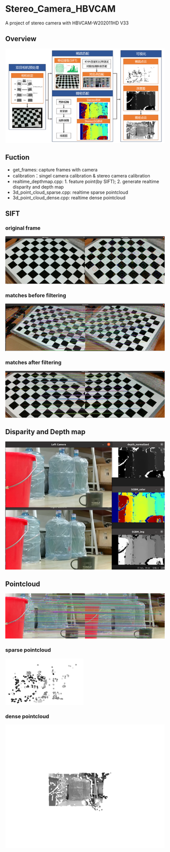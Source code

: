 # Stereo_Camera_HBVCAM
A project of stereo camera with HBVCAM-W202011HD V33

## Overview
![](./Trails/overview.png)

## Fuction
- get_frames: capture frames with camera
- calibration：singel camera calibration & stereo camera calibration
- realtime_depthmap.cpp: 1. feature point(by SIFT); 2. generate realtime disparity and depth map
- 3d_point_cloud_sparse.cpp: realtime sparse pointcloud
- 3d_point_cloud_dense.cpp: realtime dense pointcloud

## SIFT
### original frame
![](./Trails/SIFT特征点.png)
### matches before filtering
![](./Trails/goodmatches.png)
### matches after filtering
![](./Trails/过滤后的匹配.png)

## Disparity and Depth map
![](./Trails/深度图和视差图v2.png)

## Pointcloud

![](./Trails/Image_Matches.png)

### sparse pointcloud
![sparse pointcloud](./Trails/稀疏点云图.png)

### dense pointcloud
![dense pointcloud](./Trails/Dense_pointcloud.gif)
